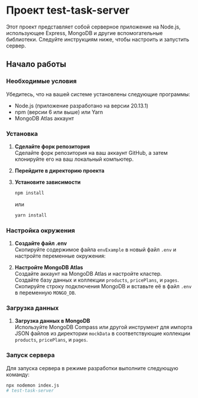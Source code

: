 # Проект test-task-server

Этот проект представляет собой серверное приложение на Node.js, использующее Express, MongoDB и другие вспомогательные библиотеки. Следуйте инструкциям ниже, чтобы настроить и запустить сервер.

## Начало работы

### Необходимые условия

Убедитесь, что на вашей системе установлены следующие программы:

- Node.js (приложение разработано на версии 20.13.1)
- npm (версии 6 или выше) или Yarn
- MongoDB Atlas аккаунт

### Установка

1. **Сделайте форк репозитория**  
   Сделайте форк репозитория на ваш аккаунт GitHub, а затем клонируйте его на ваш локальный компьютер.

2. **Перейдите в директорию проекта**

3. **Установите зависимости**

    ```sh
    npm install
    ```

    или

    ```sh
    yarn install
    ```

### Настройка окружения

1. **Создайте файл .env**  
   Скопируйте содержимое файла `envExample` в новый файл `.env` и настройте переменные окружения:

2. **Настройте MongoDB Atlas**  
   Создайте аккаунт на MongoDB Atlas и настройте кластер.  
   Создайте базу данных и коллекции `products`, `pricePlans`, и `pages`.  
   Скопируйте строку подключения MongoDB и вставьте её в файл `.env` в переменную `MONGO_DB`.

### Загрузка данных

1. **Загрузка данных в MongoDB**  
   Используйте MongoDB Compass или другой инструмент для импорта JSON файлов из директории `mockData` в соответствующие коллекции `products`, `pricePlans`, и `pages`.

### Запуск сервера

Для запуска сервера в режиме разработки выполните следующую команду:

```sh
npx nodemon index.js
# test-task-server
